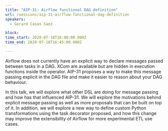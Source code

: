 ```yaml
---
title: "AIP-31: Airflow functional DAG definition"
url: /sessions/aip-31-airflow-functional-dag-definition
speakers:
  - Gerard Casas Saez

block: 
time_start: 2020-07-18T16:00:00.000Z
time_end: 2020-07-18T16:45:00.000Z

---
```


Airflow does not currently have an explicit way to declare messages passed between tasks in a DAG. XCom are available but are hidden in execution functions inside the operator. AIP-31 proposes a way to make this message passing explicit in the DAG file and make it easier to reason about your DAG behaviour.

In this talk, we will explore what other DSL are doing for message passing and how has that influenced AIP-31. We will explore the motivations behind explicit message passing as well as more proposals that can be built on top of it. In addition, we will explore a new way to define custom Python transformations using the task decorator proposed, and how this change may improve the extensibility of Airflow for more experimental ETL use cases.